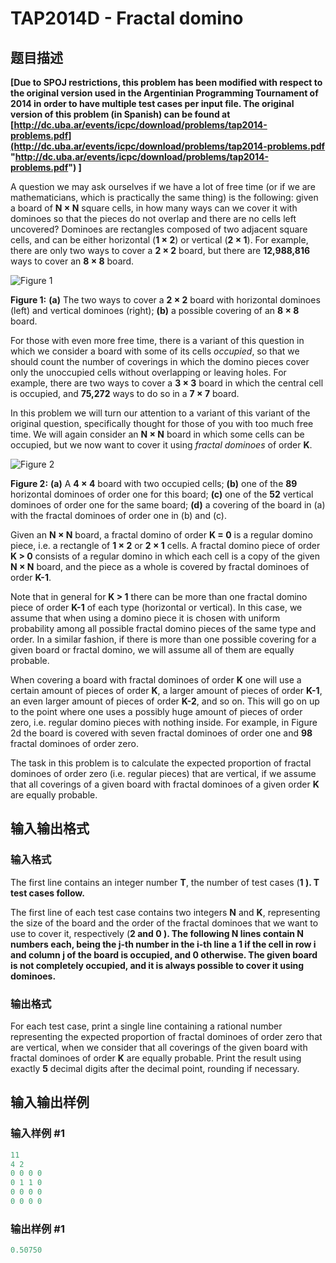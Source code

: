# TAP2014D - Fractal domino

## 题目描述

**\[Due to SPOJ restrictions, this problem has been modified with respect to the original version used in the Argentinian Programming Tournament of 2014 in order to have multiple test cases per input file. The original version of this problem (in Spanish) can be found at [http://dc.uba.ar/events/icpc/download/problems/tap2014-problems.pdf](http://dc.uba.ar/events/icpc/download/problems/tap2014-problems.pdf "http://dc.uba.ar/events/icpc/download/problems/tap2014-problems.pdf") \]**

A question we may ask ourselves if we have a lot of free time (or if we are mathematicians, which is practically the same thing) is the following: given a board of **N × N** square cells, in how many ways can we cover it with dominoes so that the pieces do not overlap and there are no cells left uncovered? Dominoes are rectangles composed of two adjacent square cells, and can be either horizontal (**1 × 2**) or vertical (**2 **×** 1**). For example, there are only two ways to cover a **2 × 2** board, but there are **12,988,816** ways to cover an **8 × 8** board.

![Figure 1](../../content/fidels:TAP2014D1.png "Figure 1")

**Figure 1:** **(a)** The two ways to cover a **2 **×** 2** board with horizontal dominoes (left) and vertical dominoes (right); **(b)** a possible covering of an **8 **×** 8** board.

For those with even more free time, there is a variant of this question in which we consider a board with some of its cells _occupied_, so that we should count the number of coverings in which the domino pieces cover only the unoccupied cells without overlapping or leaving holes. For example, there are two ways to cover a **3 **×** 3** board in which the central cell is occupied, and **75,272** ways to do so in a **7 **×** 7** board.

In this problem we will turn our attention to a variant of this variant of the original question, specifically thought for those of you with too much free time. We will again consider an **N **×** N** board in which some cells can be occupied, but we now want to cover it using _fractal dominoes_ of order **K**.

![Figure 2](../../content/fidels:TAP2014D2.png "Figure 2")

**Figure 2:** **(a)** A **4 **×** 4** board with two occupied cells; **(b)** one of the **89** horizontal dominoes of order one for this board; **(c)** one of the **52** vertical dominoes of order one for the same board; **(d)** a covering of the board in (a) with the fractal dominoes of order one in (b) and (c).

Given an **N **×** N** board, a fractal domino of order **K = 0** is a regular domino piece, i.e. a rectangle of **1 **×** 2** or **2 **×** 1** cells. A fractal domino piece of order **K > 0** consists of a regular domino in which each cell is a copy of the given **N **×** N** board, and the piece as a whole is covered by fractal dominoes of order **K-1**.

Note that in general for **K > 1** there can be more than one fractal domino piece of order **K-1** of each type (horizontal or vertical). In this case, we assume that when using a domino piece it is chosen with uniform probability among all possible fractal domino pieces of the same type and order. In a similar fashion, if there is more than one possible covering for a given board or fractal domino, we will assume all of them are equally probable.

When covering a board with fractal dominoes of order **K** one will use a certain amount of pieces of order **K**, a larger amount of pieces of order **K-1**, an even larger amount of pieces of order **K-2**, and so on. This will go on up to the point where one uses a possibly huge amount of pieces of order zero, i.e. regular domino pieces with nothing inside. For example, in Figure 2d the board is covered with seven fractal dominoes of order one and **98** fractal dominoes of order zero.

The task in this problem is to calculate the expected proportion of fractal dominoes of order zero (i.e. regular pieces) that are vertical, if we assume that all coverings of a given board with fractal dominoes of a given order **K** are equally probable.

## 输入输出格式

### 输入格式

The first line contains an integer number **T**, the number of test cases (**1 ). **T** test cases follow.**

The first line of each test case contains two integers **N** and **K**, representing the size of the board and the order of the fractal dominoes that we want to use to cover it, respectively (**2 and **0 ). The following **N** lines contain **N** numbers each, being the **j**-th number in the **i**-th line a **1** if the cell in row **i** and column **j** of the board is occupied, and 0 otherwise. The given board is not completely occupied, and it is always possible to cover it using dominoes.****

### 输出格式

For each test case, print a single line containing a rational number representing the expected proportion of fractal dominoes of order zero that are vertical, when we consider that all coverings of the given board with fractal dominoes of order **K** are equally probable. Print the result using exactly **5** decimal digits after the decimal point, rounding if necessary.

## 输入输出样例

### 输入样例 #1

```cpp
11
4 2
0 0 0 0
0 1 1 0
0 0 0 0
0 0 0 0
```


### 输出样例 #1

```cpp
0.50750
```


